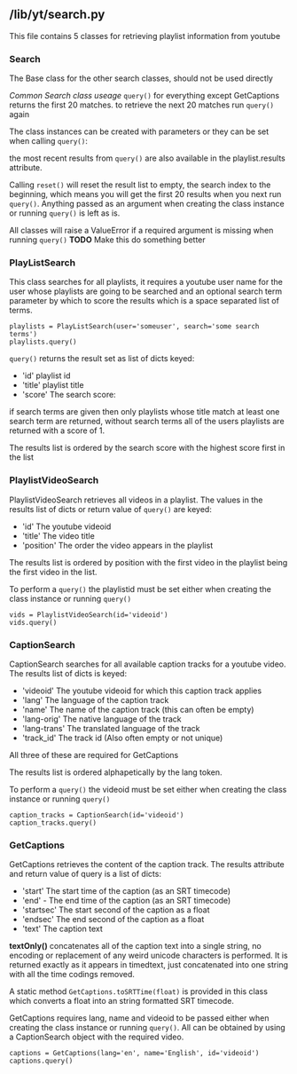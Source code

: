 ## /lib/yt/search.py ##

This file contains 5 classes for retrieving playlist information from youtube

### Search ###

The Base class for the other search classes, should not be used directly

*Common Search class useage*
`query()` for everything except GetCaptions returns the first 20 matches.
to retrieve the next 20 matches run `query()` again

The class instances can be created with parameters or they can be set when
calling `query()`:

the most recent results from `query()` are also available in the 
playlist.results attribute.

Calling `reset()` will reset the result list to empty, the search index to the
beginning, which means you will get the first 20 results when you next run
`query()`. Anything passed as an argument when creating the class instance
or running `query()` is left as is.

All classes will raise a ValueError if a required argument is missing when
running `query()` **TODO** Make this do something better

### PlayListSearch ###

This class searches for all playlists, it requires a youtube user name for
the user whose playlists are going to be searched and an optional search
term parameter by which to score the results which is a space separated
list of terms.


    playlists = PlayListSearch(user='someuser', search='some search terms')
    playlists.query()


`query()` returns the result set as list of dicts keyed:

 - 'id' playlist id
 - 'title' playlist title
 - 'score' The search score:

if search terms are given then only playlists whose title match at least one 
search term are returned, without search terms all of the users playlists are
returned with a score of 1.

The results list is ordered by the search score with the highest score first
in the list

### PlaylistVideoSearch ###

PlaylistVideoSearch retrieves all videos in a playlist. The values in the
results list of dicts or return value of `query()` are keyed:

 - 'id' The youtube videoid
 - 'title' The video title
 - 'position' The order the video appears in the playlist

The results list is ordered by position with the first video in the playlist
being the first video in the list.

To perform a `query()` the playlistid must be set either when creating the
class instance or running `query()`


    vids = PlaylistVideoSearch(id='videoid')
    vids.query()


### CaptionSearch ###

CaptionSearch searches for all available caption tracks for a youtube
video. The results list of dicts is keyed:

 - 'videoid' The youtube videoid for which this caption track applies
 - 'lang' The language of the caption track
 - 'name' The name of the caption track (this can often be empty)
 - 'lang-orig' The native language of the track
 - 'lang-trans' The translated language of the track
 - 'track_id' The track id (Also often empty or not unique)

All three of these are required for GetCaptions

The results list is ordered alphapetically by the lang token.

To perform a `query()` the videoid must be set either when creating the class
instance or running `query()`


    caption_tracks = CaptionSearch(id='videoid')
    caption_tracks.query()


### GetCaptions ###

GetCaptions retrieves the content of the caption track. The results attribute
and return value of query is a list of dicts:

 - 'start' The start time of the caption (as an SRT timecode) 
 - 'end' - The end time of the caption (as an SRT timecode)
 - 'startsec' The start second of the caption as a float
 - 'endsec' The end second of the caption as a float
 - 'text' The caption text
 
**textOnly()** concatenates all of the caption text into a single string,
no encoding or replacement of any weird unicode characters is performed. It is returned exactly as it appears
in timedtext, just concatenated into one string with all the time codings 
removed.

A static method `GetCaptions.toSRTTime(float)` is provided in this class which
converts a float into an string formatted SRT timecode.

GetCaptions requires lang, name and videoid to be passed either when creating
the class instance or running `query()`. All can be obtained by using a 
CaptionSearch object with the required video.


    captions = GetCaptions(lang='en', name='English', id='videoid')
    captions.query()